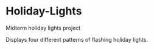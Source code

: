 # Holiday-Lights
Midterm holiday lights project

Displays four different patterns of flashing holiday lights.
